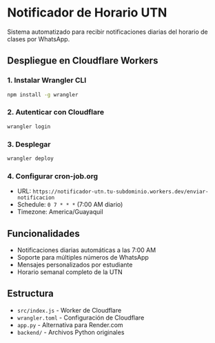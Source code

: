 # Notificador de Horario UTN

Sistema automatizado para recibir notificaciones diarias del horario de clases por WhatsApp.

## Despliegue en Cloudflare Workers

### 1. Instalar Wrangler CLI
```bash
npm install -g wrangler
```

### 2. Autenticar con Cloudflare
```bash
wrangler login
```

### 3. Desplegar
```bash
wrangler deploy
```

### 4. Configurar cron-job.org
- URL: `https://notificador-utn.tu-subdominio.workers.dev/enviar-notificacion`
- Schedule: `0 7 * * *` (7:00 AM diario)
- Timezone: America/Guayaquil

## Funcionalidades

- Notificaciones diarias automáticas a las 7:00 AM
- Soporte para múltiples números de WhatsApp
- Mensajes personalizados por estudiante
- Horario semanal completo de la UTN

## Estructura

- `src/index.js` - Worker de Cloudflare
- `wrangler.toml` - Configuración de Cloudflare
- `app.py` - Alternativa para Render.com
- `backend/` - Archivos Python originales